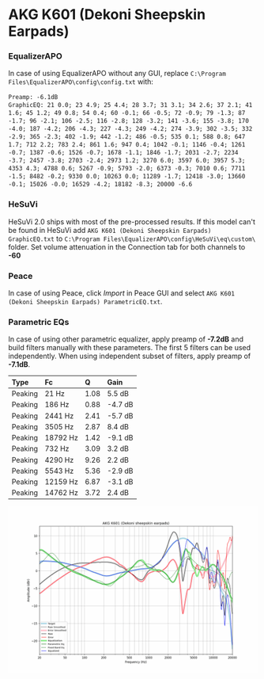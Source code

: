# AKG K601 (Dekoni Sheepskin Earpads)

### EqualizerAPO
In case of using EqualizerAPO without any GUI, replace `C:\Program Files\EqualizerAPO\config\config.txt`
with:
```
Preamp: -6.1dB
GraphicEQ: 21 0.0; 23 4.9; 25 4.4; 28 3.7; 31 3.1; 34 2.6; 37 2.1; 41 1.6; 45 1.2; 49 0.8; 54 0.4; 60 -0.1; 66 -0.5; 72 -0.9; 79 -1.3; 87 -1.7; 96 -2.1; 106 -2.5; 116 -2.8; 128 -3.2; 141 -3.6; 155 -3.8; 170 -4.0; 187 -4.2; 206 -4.3; 227 -4.3; 249 -4.2; 274 -3.9; 302 -3.5; 332 -2.9; 365 -2.3; 402 -1.9; 442 -1.2; 486 -0.5; 535 0.1; 588 0.8; 647 1.7; 712 2.2; 783 2.4; 861 1.6; 947 0.4; 1042 -0.1; 1146 -0.4; 1261 -0.7; 1387 -0.6; 1526 -0.7; 1678 -1.1; 1846 -1.7; 2031 -2.7; 2234 -3.7; 2457 -3.8; 2703 -2.4; 2973 1.2; 3270 6.0; 3597 6.0; 3957 5.3; 4353 4.3; 4788 0.6; 5267 -0.9; 5793 -2.0; 6373 -0.3; 7010 0.6; 7711 -1.5; 8482 -0.2; 9330 0.0; 10263 0.0; 11289 -1.7; 12418 -3.0; 13660 -0.1; 15026 -0.0; 16529 -4.2; 18182 -8.3; 20000 -6.6
```

### HeSuVi
HeSuVi 2.0 ships with most of the pre-processed results. If this model can't be found in HeSuVi add
`AKG K601 (Dekoni Sheepskin Earpads) GraphicEQ.txt` to `C:\Program Files\EqualizerAPO\config\HeSuVi\eq\custom\` folder.
Set volume attenuation in the Connection tab for both channels to **-60**

### Peace
In case of using Peace, click *Import* in Peace GUI and select `AKG K601 (Dekoni Sheepskin Earpads) ParametricEQ.txt`.

### Parametric EQs
In case of using other parametric equalizer, apply preamp of **-7.2dB** and build filters manually
with these parameters. The first 5 filters can be used independently.
When using independent subset of filters, apply preamp of **-7.1dB**.

| Type    | Fc       |    Q | Gain    |
|:--------|:---------|:-----|:--------|
| Peaking | 21 Hz    | 1.08 | 5.5 dB  |
| Peaking | 186 Hz   | 0.88 | -4.7 dB |
| Peaking | 2441 Hz  | 2.41 | -5.7 dB |
| Peaking | 3505 Hz  | 2.87 | 8.4 dB  |
| Peaking | 18792 Hz | 1.42 | -9.1 dB |
| Peaking | 732 Hz   | 3.09 | 3.2 dB  |
| Peaking | 4290 Hz  | 9.26 | 2.2 dB  |
| Peaking | 5543 Hz  | 5.36 | -2.9 dB |
| Peaking | 12159 Hz | 6.87 | -3.1 dB |
| Peaking | 14762 Hz | 3.72 | 2.4 dB  |

![](https://raw.githubusercontent.com/jaakkopasanen/AutoEq/master/results/oratory1990/harman_over-ear_2018/AKG%20K601%20(Dekoni%20Sheepskin%20Earpads)/AKG%20K601%20(Dekoni%20Sheepskin%20Earpads).png)